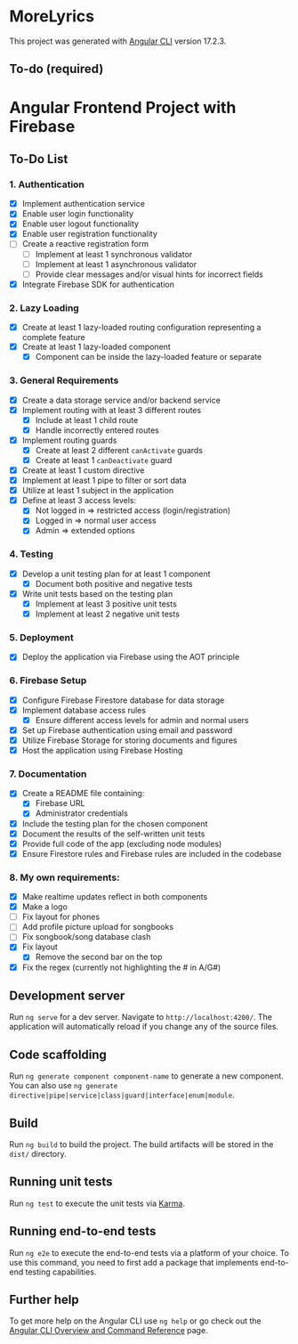 # MoreLyrics

This project was generated with [Angular CLI](https://github.com/angular/angular-cli) version 17.2.3.

## To-do (required)

# Angular Frontend Project with Firebase

## To-Do List

### 1. Authentication
- [x] Implement authentication service
- [x] Enable user login functionality
- [x] Enable user logout functionality
- [x] Enable user registration functionality
- [ ] Create a reactive registration form
  - [ ] Implement at least 1 synchronous validator
  - [ ] Implement at least 1 asynchronous validator
  - [ ] Provide clear messages and/or visual hints for incorrect fields
- [x] Integrate Firebase SDK for authentication

### 2. Lazy Loading
- [x] Create at least 1 lazy-loaded routing configuration representing a complete feature
- [x] Create at least 1 lazy-loaded component
  - [x] Component can be inside the lazy-loaded feature or separate

### 3. General Requirements
- [x] Create a data storage service and/or backend service
- [x] Implement routing with at least 3 different routes
  - [x] Include at least 1 child route
  - [x] Handle incorrectly entered routes
- [x] Implement routing guards
  - [x] Create at least 2 different `canActivate` guards
  - [x] Create at least 1 `canDeactivate` guard
- [x] Create at least 1 custom directive
- [x] Implement at least 1 pipe to filter or sort data
- [x] Utilize at least 1 subject in the application
- [x] Define at least 3 access levels:
  - [x] Not logged in => restricted access (login/registration)
  - [x] Logged in => normal user access
  - [x] Admin => extended options

### 4. Testing
- [x] Develop a unit testing plan for at least 1 component
  - [x] Document both positive and negative tests
- [x] Write unit tests based on the testing plan
  - [x] Implement at least 3 positive unit tests
  - [x] Implement at least 2 negative unit tests

### 5. Deployment
- [x] Deploy the application via Firebase using the AOT principle

### 6. Firebase Setup
- [x] Configure Firebase Firestore database for data storage
- [x] Implement database access rules
  - [x] Ensure different access levels for admin and normal users
- [x] Set up Firebase authentication using email and password
- [x] Utilize Firebase Storage for storing documents and figures
- [x] Host the application using Firebase Hosting

### 7. Documentation
- [x] Create a README file containing:
  - [x] Firebase URL
  - [x] Administrator credentials
- [x] Include the testing plan for the chosen component
- [x] Document the results of the self-written unit tests
- [x] Provide full code of the app (excluding node modules)
- [x] Ensure Firestore rules and Firebase rules are included in the codebase

### 8. My own requirements:

- [x] Make realtime updates reflect in both components
- [x] Make a logo
- [ ] Fix layout for phones
- [ ] Add profile picture upload for songbooks
- [ ] Fix songbook/song database clash
- [x] Fix layout
  - [x] Remove the second bar on the top
- [x] Fix the regex (currently not highlighting the # in A/G#)

## Development server

Run `ng serve` for a dev server. Navigate to `http://localhost:4200/`. The application will automatically reload if you change any of the source files.

## Code scaffolding

Run `ng generate component component-name` to generate a new component. You can also use `ng generate directive|pipe|service|class|guard|interface|enum|module`.

## Build

Run `ng build` to build the project. The build artifacts will be stored in the `dist/` directory.

## Running unit tests

Run `ng test` to execute the unit tests via [Karma](https://karma-runner.github.io).

## Running end-to-end tests

Run `ng e2e` to execute the end-to-end tests via a platform of your choice. To use this command, you need to first add a package that implements end-to-end testing capabilities.

## Further help

To get more help on the Angular CLI use `ng help` or go check out the [Angular CLI Overview and Command Reference](https://angular.io/cli) page.
